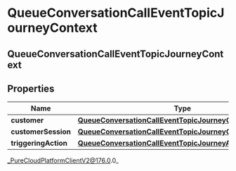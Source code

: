 # QueueConversationCallEventTopicJourneyContext

## QueueConversationCallEventTopicJourneyContext

## Properties

|Name | Type | Description | Notes|
|------------ | ------------- | ------------- | -------------|
| **customer** | [**QueueConversationCallEventTopicJourneyCustomer**](QueueConversationCallEventTopicJourneyCustomer) |  | [optional] |
| **customerSession** | [**QueueConversationCallEventTopicJourneyCustomerSession**](QueueConversationCallEventTopicJourneyCustomerSession) |  | [optional] |
| **triggeringAction** | [**QueueConversationCallEventTopicJourneyAction**](QueueConversationCallEventTopicJourneyAction) |  | [optional] |



_PureCloudPlatformClientV2@176.0.0_
